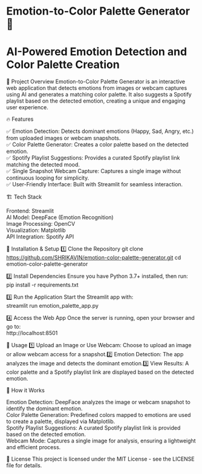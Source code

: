 # **Emotion-to-Color Palette Generator 🎨**
# AI-Powered Emotion Detection and Color Palette Creation

📌 Project Overview
Emotion-to-Color Palette Generator is an interactive web application that detects emotions from images or webcam captures using AI and generates a matching color palette. It also suggests a Spotify playlist based on the detected emotion, creating a unique and engaging user experience.  

🔥 Features

✅ Emotion Detection: Detects dominant emotions (Happy, Sad, Angry, etc.) from uploaded images or webcam snapshots.  
✅ Color Palette Generator: Creates a color palette based on the detected emotion.  
✅ Spotify Playlist Suggestions: Provides a curated Spotify playlist link matching the detected mood.  
✅ Single Snapshot Webcam Capture: Captures a single image without continuous looping for simplicity.  
✅ User-Friendly Interface: Built with Streamlit for seamless interaction.


🏗️ Tech Stack

Frontend: Streamlit  
AI Model: DeepFace (Emotion Recognition)  
Image Processing: OpenCV  
Visualization: Matplotlib  
API Integration: Spotify API


🚀 Installation & Setup
1️⃣ Clone the Repository
git clone https://github.com/SHRIKAVIN/emotion-color-palette-generator.git
cd emotion-color-palette-generator

2️⃣ Install Dependencies
Ensure you have Python 3.7+ installed, then run:  
pip install -r requirements.txt

3️⃣ Run the Application
Start the Streamlit app with:  
streamlit run emotion_palette_app.py

4️⃣ Access the Web App
Once the server is running, open your browser and go to:  
http://localhost:8501


📌 Usage
1️⃣ Upload an Image or Use Webcam: Choose to upload an image or allow webcam access for a snapshot.2️⃣ Emotion Detection: The app analyzes the image and detects the dominant emotion.3️⃣ View Results: A color palette and a Spotify playlist link are displayed based on the detected emotion.  

🔧 How it Works

Emotion Detection: DeepFace analyzes the image or webcam snapshot to identify the dominant emotion.  
Color Palette Generation: Predefined colors mapped to emotions are used to create a palette, displayed via Matplotlib.  
Spotify Playlist Suggestions: A curated Spotify playlist link is provided based on the detected emotion.  
Webcam Mode: Captures a single image for analysis, ensuring a lightweight and efficient process.


📜 License
This project is licensed under the MIT License - see the LICENSE file for details.
